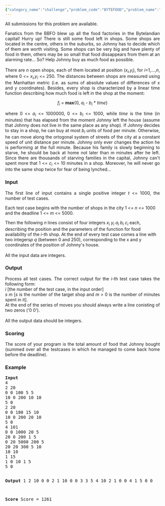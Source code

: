 ```yaml
---
{"category_name":"challenge","problem_code":"BYTEFOOD","problem_name":"Food Shortage in Byteland","languages_supported":{"0":"C","1":"CPP14","2":"JAVA","3":"PYTH","4":"PYTH 3.5","5":"PYPY","6":"CS2","7":"PAS fpc","8":"PAS gpc","9":"RUBY","10":"PHP","11":"GO","12":"NODEJS","13":"HASK","14":"rust","15":"SCALA","16":"swift","17":"D","18":"PERL","19":"FORT","20":"WSPC","21":"ADA","22":"CAML","23":"ICK","24":"BF","25":"ASM","26":"CLPS","27":"PRLG","28":"ICON","29":"SCM qobi","30":"PIKE","31":"ST","32":"NICE","33":"LUA","34":"BASH","35":"NEM","36":"LISP sbcl","37":"LISP clisp","38":"SCM guile","39":"JS","40":"ERL","41":"kotlin","42":"TEXT","43":"SCM chicken","44":"CLOJ","45":"COB","46":"FS"},"max_timelimit":1.45,"source_sizelimit":50000,"problem_author":"admin","problem_tester":null,"date_added":"1-12-2008","tags":{"0":"admin"},"time":{"view_start_date":1249546937,"submit_start_date":1249546937,"visible_start_date":1249546937,"end_date":1735669800},"is_direct_submittable":false,"layout":"problem"}
---
```

<span class="solution-visible-txt">All submissions for this problem are available.</span><P align=justify>
Fanatics from the BBFO blew up all the food factories in the Bytelandian capital! Hurry up! There is still some food left in shops. Some shops are located in the centre, others in the suburbs, so Johnny has to decide which of them are worth visiting. Some shops can be very big and have plenty of food in them, others may be so small that food dissappears from them at an alarming rate... So? Help Johnny buy as much food as possible. 
<br><br>
There are <i>n</i> open shops, each of them located at position (<i>x<sub>i</sub></i>,<i>y<sub>i</sub></i>), for <i>i</i>=1,...,<i>n</i>, where 0 <= <i>x<sub>i</sub></i>,<i>y<sub>i</sub></i> <= 250. The distances between shops are measured using the Manhattan metric (i.e. as sums of absolute values of differences of x and y coordinates). Besides, every shop is characterized by a linear time function describing how much food is left in the shop at the moment:</p>
<p align=center><center><i>f<sub>i</sub></i> = <b>max</b>{0, <i>a<sub>i</sub></i> - <i>b<sub>i</sub></i> * <i>time</i>}</center></p><p align=justify>where 0 <= <i>a<sub>i</sub></i> <= 1000000, 0 <= <i>b<sub>i</sub></i> <= 1000, while <i>time</i> is the time (in minutes) that has elapsed from the moment Johnny left the house (assume that Johnny does not live in the same place as any shop). If Johnny decides to stay in a shop, he can buy at most <i>b<sub>i</sub></i> units of food per minute. Otherwise, he can move along the ortogonal system of streets of the city at a constant speed of unit distance per minute. Johnny only ever changes the action he is performing at the full minute. Because his family is slowly beginning to starve, he should be back at home not later than <i>m</i> minutes after he left. 
Since there are thousands of starving families in the capital, Johnny can't spent more that 1 <= <i>c<sub>i</sub></i> <= 10 minutes in a shop. Moreover, he will never go into the same shop twice for fear of being lynched...</p>
<H3>Input</h3>
<P align=justify>
The first line of input contains a single positive integer <i>t</i> <= 1000, the number of test cases.

Each test case begins with the number of shops in the city 1 <= <i>n</i> <= 1000 and the deadline 1 <= <i>m</i> <= 5000.

Then the following <i>n</i> lines consist of four integers <i>x<sub>i</sub> y<sub>i</sub> a<sub>i</sub> b<sub>i</sub> c<sub>i</sub></i> each, describing the position and the parameters of the function for food availability of the <i>i</i>-th shop. At the end of every test case comes a line with two integers<i>p q</i> (between 0 and 250), corresponding to the x and y coordinates of the position of Johnny's house.
<br><br>All the input data are integers.
</p>
<H3>Output</h3>
<P align=justify>
Process all test cases. The correct output for the <i>i</i>-th test case takes the following form:
<br><i>i</i>	[the number of the test case, in the input order]
<br><i>s m</i> [<i>s</i> is the number of the target shop and <i>m</i> > 0 is the number of minutes spent in it]. 
<br>At the end of the series of moves you should always write a line conisting of two zeros ('0 0').
<br><br>All the output data should be integers.
</p>
<H3>Scoring</h3>
<P align=justify>
The score of your program is the total amount of food that Johnny bought (summed over all the testcases in which he managed to come back home before the deadline).
</p>
<H3>Example</h3>
<P align=justify>
<pre>
<b>Input</b>
4
2 20
0 0 100 5 5
10 0 200 10 10
5 0
2 20
0 0 180 15 10
10 0 200 20 10
5 0
4 101
0 0 1000 20 5
20 0 200 1 5
0 20 5000 200 5
20 20 300 5 10
10 10
1 15
1 0 10 1 5
5 0

<b>Output</b>
1
2 10
0 0
2
1 10
0 0
3
3 5
4 10
2 1
0 0
4
1 5
0 0

<b>Score</b>
Score = 1261
</pre>
</p> 